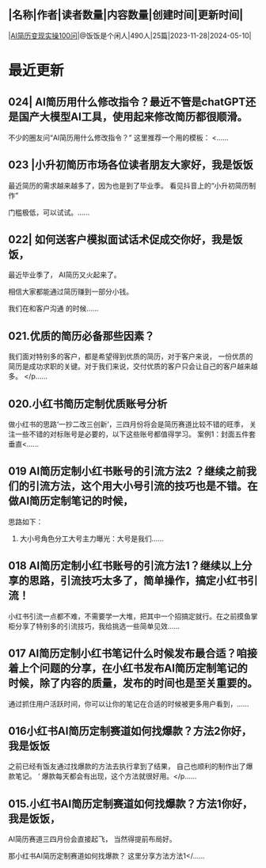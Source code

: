 |名称|作者|读者数量|内容数量|创建时间|更新时间|
---
|[AI简历变现实操100问](https://xiaobot.net/p/F49091?refer=0b133df9-27dc-423b-8101-639049001c13)|@饭饭是个闲人|490人|25篇|2023-11-28|2024-05-10|

# 最近更新
## 024| AI简历用什么修改指令？最近不管是chatGPT还是国产大模型AI工具，使用起来修改简历都很顺滑。

不少的圈友问“AI简历用什么修改指令？”
这里推荐一个用的模板：
<......
## 023 |小升初简历市场各位读者朋友大家好，我是饭饭

最近简历的需求越来越多了，因为也是到了毕业季。
看见抖音上的“小升初简历制作”

门槛极低，可以试试。......
## 022| 如何送客户模拟面试话术促成交你好，我是饭饭，
最近毕业季了，
AI简历又火起来了。

相信大家都能通过简历赚到一部分小钱。

我们在和客户沟通 的时候......
## 021.优质的简历必备那些因素？
我们面对特别多的客户，都是希望得到优质的简历，对于客户来说，
一份优质的简历是成功求职的关键。对于我们来说，交付优质的客户只会让自己的客户越来越多。
</p......
## 020.小红书简历定制优质账号分析
做小红书的思路‘一抄二改三创新’，三四月份将会是简历赛道比较不错的旺季，
关注一些不错的对标账号是必要的，以下这些账号都值得学习。
案例1：封面五件套垂直<......
## 019 AI简历定制小红书账号的引流方法2 ？继续之前我们的引流方法，这个用大小号引流的技巧也是不错。在做AI简历定制笔记的时候，

思路如下：

1. 大小号角色分工大号主力曝光：大号是我们......
## 018 AI简历定制小红书账号的引流方法1？继续以上分享的思路，引流技巧太多了，简单操作，搞定小红书引流！
小红书引流一点都不难，不需要学一大堆，把其中一个招搞定就行。在之前摸鱼掌柜分享了特别多的引流技巧，我给挑选一些简单见效......
## 017 AI简历定制小红书笔记什么时候发布最合适？咱接着上个问题的分享，在小红书发布AI简历定制笔记的时候，除了内容的质量，发布的时间也是至关重要的。

通过抓住用户活跃时间，你可以让你的笔记在合适的时候被更多用户看到，......
## 016小红书AI简历定制赛道如何找爆款？方法2你好，我是饭饭
之前已经有饭友通过找爆款的方法去执行拿到了结果，
自己也顺利的制作出了爆款笔记。
‘
爆款每天都会有出现，这个方法就很好用。</p......
## 015.小红书AI简历定制赛道如何找爆款？方法1你好，我是饭饭，
AI简历赛道三四月份会直接起飞，
当然得提前布局好。

那小红书AI简历定制赛道如何找爆款？
这里分享方法方法1</......

